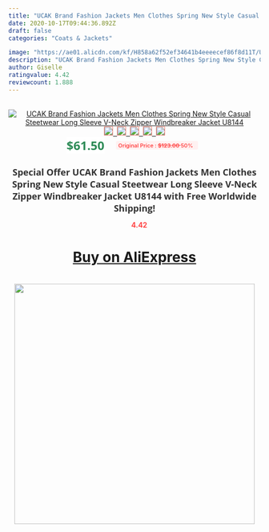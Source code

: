 ```yaml
---
title: "UCAK Brand Fashion Jackets Men Clothes Spring New Style Casual Steetwear Long Sleeve V-Neck Zipper Windbreaker Jacket U8144"
date: 2020-10-17T09:44:36.892Z
draft: false
categories: "Coats & Jackets"

image: "https://ae01.alicdn.com/kf/H858a62f52ef34641b4eeeecef86f8d11T/UCAK-Brand-Fashion-Jackets-Men-Clothes-Spring-New-Style-Casual-Steetwear-Long-Sleeve-V-Neck-Zipper.jpg"
description: "UCAK Brand Fashion Jackets Men Clothes Spring New Style Casual Steetwear Long Sleeve V-Neck Zipper Windbreaker Jacket U8144"
author: Giselle
ratingvalue: 4.42
reviewcount: 1.888
---
```

<br>
<div style="text-align: center;">
<a href="https://s.click.aliexpress.com/e/_AO4Oa1" target="_blank" rel="nofollow noopener noreferrer"><img alt="UCAK Brand Fashion Jackets Men Clothes Spring New Style Casual Steetwear Long Sleeve V-Neck Zipper Windbreaker Jacket U8144" class="magnifier-image" src="https://ae01.alicdn.com/kf/H858a62f52ef34641b4eeeecef86f8d11T/UCAK-Brand-Fashion-Jackets-Men-Clothes-Spring-New-Style-Casual-Steetwear-Long-Sleeve-V-Neck-Zipper.jpg_640x640.jpg">
<br>
<img style="border:1px solid salmon" src="https://ae01.alicdn.com/kf/H858a62f52ef34641b4eeeecef86f8d11T/UCAK-Brand-Fashion-Jackets-Men-Clothes-Spring-New-Style-Casual-Steetwear-Long-Sleeve-V-Neck-Zipper.jpg_120x120.jpg">&nbsp;&nbsp;<img style="border:1px solid salmon" src="https://ae01.alicdn.com/kf/H3d607cedecb64ca8bc4f0755acdaff12C/UCAK-Brand-Fashion-Jackets-Men-Clothes-Spring-New-Style-Casual-Steetwear-Long-Sleeve-V-Neck-Zipper.jpg_120x120.jpg">&nbsp;&nbsp;<img style="border:1px solid salmon" src="https://ae01.alicdn.com/kf/Hb19c5224efb64349bd60bd03649792c3B/UCAK-Brand-Fashion-Jackets-Men-Clothes-Spring-New-Style-Casual-Steetwear-Long-Sleeve-V-Neck-Zipper.jpg_120x120.jpg">&nbsp;&nbsp;<img style="border:1px solid salmon" src="https://ae01.alicdn.com/kf/H07a8bda78bfe45e78617614322dc7ad9l/UCAK-Brand-Fashion-Jackets-Men-Clothes-Spring-New-Style-Casual-Steetwear-Long-Sleeve-V-Neck-Zipper.jpg_120x120.jpg">&nbsp;&nbsp;<img style="border:1px solid salmon" src="https://ae01.alicdn.com/kf/H7abcc1d5c9914e46acc06882e57cbfa6n/UCAK-Brand-Fashion-Jackets-Men-Clothes-Spring-New-Style-Casual-Steetwear-Long-Sleeve-V-Neck-Zipper.jpg_120x120.jpg"></a></div><br0>
<div style="text-align: center;"><span style="background-color: white; border: 0px; box-sizing: border-box; color: seagreen; display: inline-block; font-family: &quot;open sans&quot; , &quot;arial&quot; , &quot;helvetica&quot; , sans-serif , &quot;heiti&quot;; font-size: 24px; font-stretch: inherit; font-weight: 700; line-height: inherit; margin: 0px 10px 0px 0px; padding: 0px; vertical-align: middle;">$61.50 </span>
<span style="background: rgb(255 , 241 , 241); border-radius: 3px; border: 0px; box-sizing: border-box; color: #ff4747; display: inline-block; font-family: inherit; font-size: 12px; font-stretch: inherit; font-style: inherit; font-variant: inherit; font-weight: 600; line-height: inherit; margin: 0px; padding: 2px 5px; transform: scale(0.9); vertical-align: middle;">Original Price : <b style="text-decoration: line-through;">$123.00 </b> 50%&nbsp;&nbsp;</span></div>
<h1 style="color: #333333; display: inline-block; font-family: &quot;open sans&quot; , &quot;arial&quot; , &quot;helvetica&quot; , sans-serif , &quot;heiti&quot;; font-size: 18px; font-stretch: inherit; font-weight: 700; text-align: center;">Special Offer UCAK Brand Fashion Jackets Men Clothes Spring New Style Casual Steetwear Long Sleeve V-Neck Zipper Windbreaker Jacket U8144 with Free Worldwide Shipping!</h1>
<div style="color: #ff4747; text-align: center;">
<img src="https://4.bp.blogspot.com/-M0ZcTcb-5uY/XleCXlxnR4I/AAAAAAAAAEc/OrjgMkXV1oMQFaCRZj5HQwOCBcu3w1FegCPcBGAYYCw/s1600/star.png" style="height: 15px;">&nbsp;<b>4.42</b></div>
<div class="button_cont" align="center"><a class="buynow_a" href="https://s.click.aliexpress.com/e/_AO4Oa1" target="_blank" rel="nofollow noopener noreferrer"><H1>Buy on AliExpress</H1></a></div><br>
<div class="separator" style="clear: both; text-align: center;">
<img src="https://lh3.googleusercontent.com/-pTy5HemUv9M/XlePHvY0dAI/AAAAAAAAAE4/0nX5iRUoIWY8eMW9Dpxeirr157OZliDIgCLcBGAsYHQ/s1600/badge.gif" width="480">
</div>
